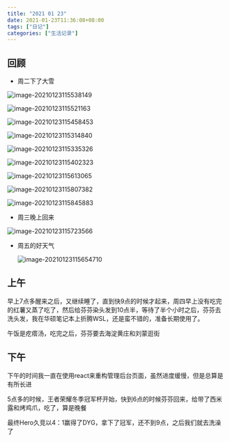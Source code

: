 ```yaml
---
title: "2021 01 23"
date: 2021-01-23T11:36:08+08:00
tags: ["日记"]
categories: ["生活记录"]
---
```


## 回顾

- 周二下了大雪

![image-20210123115538149](https://i.loli.net/2021/01/23/bEmfrRvo2c768pQ.png)

![image-20210123115521163](https://i.loli.net/2021/01/23/QH7zPMtd9RADwir.png)

![image-20210123115458453](https://i.loli.net/2021/01/23/GIRNzes2MDbFpo8.png)

![image-20210123115314840](https://i.loli.net/2021/01/23/MYysG38nVq1tXBi.png)

![image-20210123115335326](https://i.loli.net/2021/01/23/kUQWpFVtNLJXdES.png)

![image-20210123115402323](https://i.loli.net/2021/01/23/YJqFQLcN8jpBdt4.png)

![image-20210123115613065](https://i.loli.net/2021/01/23/52rudbo9IKhQcaU.png)

![image-20210123115807382](https://i.loli.net/2021/01/23/rHqAvhkm3iaQOoc.png)

![image-20210123115845883](https://i.loli.net/2021/01/23/bR9CS8jl1Da4Vtn.png)

- 周三晚上回来

![image-20210123115723566](https://i.loli.net/2021/01/23/qS8PaJWXvB7ZdC2.png)

- 周五的好天气

  ![image-20210123115654710](https://i.loli.net/2021/01/23/XcOAg6xyDQ5mRqU.png)

## 上午

早上7点多醒来之后，又继续睡了，直到快9点的时候才起来，周四早上没有吃完的红薯又蒸了吃了，然后给芬芬染头发到10点半，等待了半个小时之后，芬芬去洗头发，我在华硕笔记本上折腾WSL，还是蛮不错的，准备长期使用了。

午饭是疙瘩汤，吃完之后，芬芬要去海淀黄庄和刘蒙逛街

## 下午

下午的时间我一直在使用react来重构管理后台页面，虽然进度缓慢，但是总算是有所长进

5点多的时候，王者荣耀冬季冠军杯开始，快到6点的时候芬芬回来，给带了西米露和烤鸡爪，吃了，算是晚餐

最终Hero久竞以4：1赢得了DYG，拿下了冠军，还不到9点，之后我们就去洗澡了





